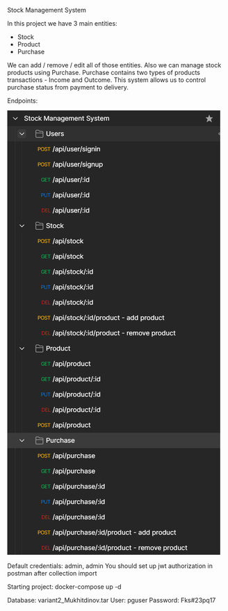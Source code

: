 Stock Management System

In this project we have 3 main entities:
- Stock
- Product
- Purchase

We can add / remove / edit all of those entities.
Also we can manage stock products using Purchase. 
Purchase contains two types of products transactions - Income and Outcome.
This system allows us to control purchase status from payment to delivery.

Endpoints:

![img_1.png](img_1.png)

Default credentials: admin, admin
You should set up jwt authorization in postman after collection import

Starting project:
docker-compose up -d

Database:
variant2_Mukhitdinov.tar
User: pguser
Password: Fks#23pq17